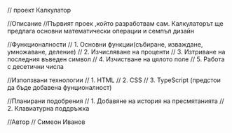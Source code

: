 // проект Калкулатор

//Описание
//Първият проек ,който разработвам сам. Калкулаторът ще предлага основни математически операции и семпъл дизайн

//Функционалности
// 1. Основни функции(събиране, изваждане, умножаване, деление)
// 2. Изчисляване на проценти
// 3. Изтриване на последния въведен символ
// 4. Изчистване на цялото поле
// 5. Работа с десетични числа

//Използвани технологии
// 1. HTML
// 2. CSS
// 3. TypeScript (предстои да бъде добавена фунционалност)

//Планирани подобрения
// 1. Добавяне на история на пресмятанията
// 2. Клавиатурна поддръжка

//Автор
// Симеон Иванов